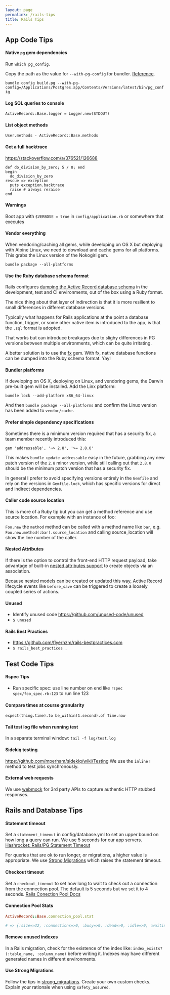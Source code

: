```yaml
---
layout: page
permalink: /rails-tips
title: Rails Tips
---
```


## App Code Tips

#### Native `pg` gem dependencies

Run `which pg_config`.

Copy the path as the value for `--with-pg-config` for bundler. [Reference](https://stackoverflow.com/a/35145890/126688).

`bundle config build.pg --with-pg-config=/Applications/Postgres.app/Contents/Versions/latest/bin/pg_config`

#### Log SQL queries to console

`ActiveRecord::Base.logger = Logger.new(STDOUT)`

#### List object methods

`User.methods - ActiveRecord::Base.methods`

#### Get a full backtrace

<https://stackoverflow.com/a/376521/126688>

```
def do_division_by_zero; 5 / 0; end
begin
  do_division_by_zero
rescue => exception
  puts exception.backtrace
  raise # always reraise
end
```

#### Warnings

Boot app with `$VERBOSE = true` in `config/application.rb` or somewhere that executes

#### Vendor everything

When vendoring/caching all gems, while developing on OS X but deploying with Alpine Linux, we need to download and cache gems for all platforms. This grabs the Linux version of the Nokogiri gem.

`bundle package --all-platforms`

#### Use the Ruby database schema format

Rails configures [dumping the Active Record database schema](https://guides.rubyonrails.org/active_record_migrations.html) in the development, test and CI environments, out of the box using a Ruby format.

The nice thing about that layer of indirection is that it is more resilient to small differences in different database versions.

Typically what happens for Rails applications at the point a database function, trigger, or some other native item is introduced to the app, is that the `.sql` format is adopted.

That works but can introduce breakages due to slighy differences in PG versions between multiple environments, which can be quite irritating.

A better solution is to use the [fx](https://github.com/teoljungberg/fx) gem. With fx, native database functions can be dumped into the Ruby schema format. Yay!

#### Bundler platforms

If developing on OS X, deploying on Linux, and vendoring gems, the Darwin pre-built gem will be installed. Add the Linx platform:

`bundle lock --add-platform x86_64-linux`

And then `bundle package --all-platforms` and confirm the Linux version has been added to `vendor/cache`.

#### Prefer simple dependency specifications

Sometimes there is a minimum version required that has a security fix, a team member recently introduced this:

```
gem 'addressable', '~> 2.8', '>= 2.8.0'
```
This makes `bundle update addressable` easy in the future, grabbing any new patch version of the `2.8` minor version, while still calling out that `2.8.0` should be the minimum patch version that has a security fix.

In general I prefer to avoid specifying versions entirely in the `Gemfile` and rely on the versions in `Gemfile.lock`, which has specific versions for direct and indirect dependencies.

#### Caller code source location

This is more of a Ruby tip but you can get a method reference and use source location. For example with an instance of foo:

`Foo.new` the `method` method can be called with a method name like `bar`, e.g. `Foo.new.method(:bar).source_location` and calling source_location will show the line number of the caller.

#### Nested Attributes

If there is the option to control the front-end HTTP request payload, take advantage of built-in [nested attributes support](https://api.rubyonrails.org/classes/ActiveRecord/NestedAttributes/ClassMethods.html) to create objects via an association.

Because nested models can be created or updated this way, Active Record lifecycle events like `before_save` can be triggered to create a loosely coupled series of actions.

#### Unused

* Identify unused code <https://github.com/unused-code/unused>
* `$ unused`

#### Rails Best Practices

* <https://github.com/flyerhzm/rails-bestpractices.com>
* `$ rails_best_practices .`


## Test Code Tips

#### Rspec Tips

* Run specific spec: use line number on end like `rspec spec/foo_spec.rb:123` to run line 123

#### Compare times at course granularity

`expect(thing.time).to be_within(1.second).of Time.now`

#### Tail test log file when running test

In a separate terminal window:
`tail -f log/test.log`

#### Sidekiq testing

<https://github.com/mperham/sidekiq/wiki/Testing> We use the `inline!` method to test jobs synchronously.

#### External web requests

We use [webmock](https://github.com/bblimke/webmock) for 3rd party APIs to capture authentic HTTP stubbed responses.



## Rails and Database Tips

#### Statement timeout

Set a `statement_timeout` in config/database.yml to set an upper bound on how long a query can run. We use 5 seconds for our app servers. [Hashrocket: Rails/PG Statement Timeout](https://til.hashrocket.com/posts/b44baf657d-railspg-statement-timeout-)

For queries that are ok to run longer, or migrations, a higher value is appropriate. We use [Strong Migrations](https://github.com/ankane/strong_migrations#migration-timeouts) which raises the statement timeout.

#### Checkout timeout

Set a `checkout_timeout` to set how long to wait to check out a connection from the connection pool. The default is 5 seconds but we set it to 4 seconds. [Rails Conection Pool Docs](https://api.rubyonrails.org/classes/ActiveRecord/ConnectionAdapters/ConnectionPool.html)

#### Connection Pool Stats

```rb
ActiveRecord::Base.connection_pool.stat

# => {:size=>32, :connections=>0, :busy=>0, :dead=>0, :idle=>0, :waiting=>0, :checkout_timeout=>4.0}
```
#### Remove unused indexes

In a Rails migration, check for the existence of the index like: `index_exists?(:table_name, :column_name)` before writing it. Indexes may have different generated names in different environments.

#### Use Strong Migrations

Follow the tips in [strong_migrations](https://github.com/ankane/strong_migrations). Create your own custom checks. Explain your rationale when using `safety_assured`.

